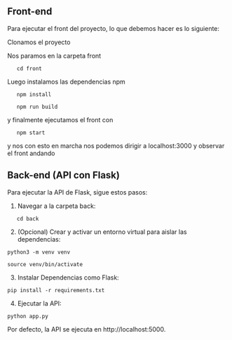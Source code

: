 ## Front-end

Para ejecutar el front del proyecto, lo que debemos hacer es lo siguiente:

Clonamos el proyecto

Nos paramos en la carpeta front
```
   cd front
```
Luego instalamos las dependencias npm
```   
   npm install
```
```
   npm run build
```
y finalmente ejecutamos el front con
```
   npm start
```
y nos con esto en marcha nos podemos dirigir a localhost:3000 y observar el front andando


## Back-end (API con Flask)

Para ejecutar la API de Flask, sigue estos pasos:

1. Navegar a la carpeta back:

```
   cd back
```

2. (Opcional) Crear y activar un entorno virtual para aislar las dependencias:

```
python3 -m venv venv
```

```
source venv/bin/activate
```

3. Instalar Dependencias como Flask:

```
pip install -r requirements.txt
```

4. Ejecutar la API:

```
python app.py
```

Por defecto, la API se ejecuta en http://localhost:5000.
